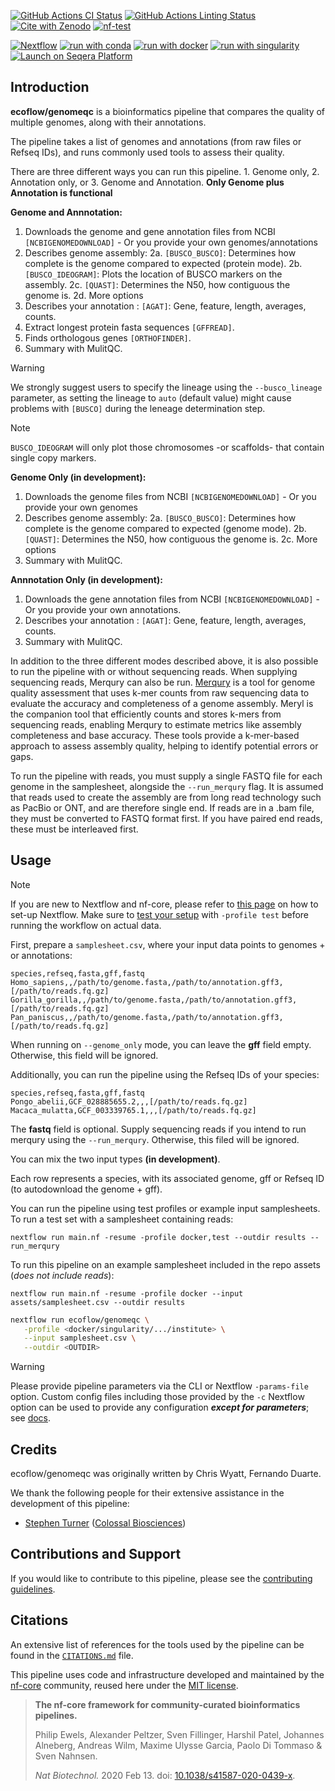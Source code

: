 [![GitHub Actions CI Status](https://github.com/ecoflow/genomeqc/actions/workflows/ci.yml/badge.svg)](https://github.com/ecoflow/genomeqc/actions/workflows/ci.yml)
[![GitHub Actions Linting Status](https://github.com/ecoflow/genomeqc/actions/workflows/linting.yml/badge.svg)](https://github.com/ecoflow/genomeqc/actions/workflows/linting.yml)[![Cite with Zenodo](http://img.shields.io/badge/DOI-10.5281/zenodo.XXXXXXX-1073c8?labelColor=000000)](https://doi.org/10.5281/zenodo.XXXXXXX)
[![nf-test](https://img.shields.io/badge/unit_tests-nf--test-337ab7.svg)](https://www.nf-test.com)

[![Nextflow](https://img.shields.io/badge/nextflow%20DSL2-%E2%89%A523.04.0-23aa62.svg)](https://www.nextflow.io/)
[![run with conda](http://img.shields.io/badge/run%20with-conda-3EB049?labelColor=000000&logo=anaconda)](https://docs.conda.io/en/latest/)
[![run with docker](https://img.shields.io/badge/run%20with-docker-0db7ed?labelColor=000000&logo=docker)](https://www.docker.com/)
[![run with singularity](https://img.shields.io/badge/run%20with-singularity-1d355c.svg?labelColor=000000)](https://sylabs.io/docs/)
[![Launch on Seqera Platform](https://img.shields.io/badge/Launch%20%F0%9F%9A%80-Seqera%20Platform-%234256e7)](https://cloud.seqera.io/launch?pipeline=https://github.com/ecoflow/genomeqc)

## Introduction

**ecoflow/genomeqc** is a bioinformatics pipeline that compares the quality of multiple genomes, along with their annotations.

The pipeline takes a list of genomes and annotations (from raw files or Refseq IDs), and runs commonly used tools to assess their quality.

There are three different ways you can run this pipeline. 1. Genome only, 2. Annotation only, or 3. Genome and Annotation. **Only Genome plus Annotation is functional**

<!-- TODO nf-core:
For an example, see https://github.com/nf-core/rnaseq/blob/master/README.md#introduction
-->

<!-- TODO nf-core: Include a figure that guides the user through the major workflow steps. Many nf-core
     workflows use the "tube map" design for that. See https://nf-co.re/docs/contributing/design_guidelines#examples for examples.   
-->

**Genome and Annnotation:**
1. Downloads the genome and gene annotation files from NCBI `[NCBIGENOMEDOWNLOAD]` - Or you provide your own genomes/annotations
2. Describes genome assembly:
2a. `[BUSCO_BUSCO]`: Determines how complete is the genome compared to expected (protein mode).
2b. `[BUSCO_IDEOGRAM]`: Plots the location of BUSCO markers on the assembly.
2c. `[QUAST]`: Determines the N50, how contiguous the genome is.
2d. More options
3. Describes your annotation : `[AGAT]`: Gene, feature, length, averages, counts. 
4. Extract longest protein fasta sequences `[GFFREAD]`.
5. Finds orthologous genes `[ORTHOFINDER]`.
6. Summary with MulitQC.

> [!WARNING]
> We strongly suggest users to specify the lineage using the `--busco_lineage` parameter, as setting the lineage to `auto` (default value) might cause problems with `[BUSCO]` during the leneage determination step.

> [!NOTE]
> `BUSCO_IDEOGRAM` will only plot those chromosomes -or scaffolds- that contain single copy markers.

**Genome Only (in development):**
1. Downloads the genome files from NCBI `[NCBIGENOMEDOWNLOAD]` - Or you provide your own genomes
2. Describes genome assembly:
2a. `[BUSCO_BUSCO]`: Determines how complete is the genome compared to expected (genome mode).
2b. `[QUAST]`: Determines the N50, how contiguous the genome is.
2c. More options
3. Summary with MulitQC.

**Annnotation Only (in development):**
1. Downloads the gene annotation files from NCBI `[NCBIGENOMEDOWNLOAD]` - Or you provide your own annotations.
2. Describes your annotation : `[AGAT]`: Gene, feature, length, averages, counts.
3. Summary with MulitQC.

In addition to the three different modes described above, it is also possible to run the pipeline with or without sequencing reads. When supplying sequencing reads, Merqury can also be run. [Merqury](https://github.com/marbl/merqury) is a tool for genome quality assessment that uses k-mer counts from raw sequencing data to evaluate the accuracy and completeness of a genome assembly. Meryl is the companion tool that efficiently counts and stores k-mers from sequencing reads, enabling Merqury to estimate metrics like assembly completeness and base accuracy. These tools provide a k-mer-based approach to assess assembly quality, helping to identify potential errors or gaps.​

To run the pipeline with reads, you must supply a single FASTQ file for each genome in the samplesheet, alongside the `--run_merqury` flag. It is assumed that reads used to create the assembly are from long read technology such as PacBio or ONT, and are therefore single end. If reads are in a .bam file, they must be converted to FASTQ format first. If you have paired end reads, these must be interleaved first.

## Usage

> [!NOTE]
> If you are new to Nextflow and nf-core, please refer to [this page](https://nf-co.re/docs/usage/installation) on how to set-up Nextflow. Make sure to [test your setup](https://nf-co.re/docs/usage/introduction#how-to-run-a-pipeline) with `-profile test` before running the workflow on actual data.

First, prepare a `samplesheet.csv`, where your input data points to genomes + or annotations:

```csv
species,refseq,fasta,gff,fastq
Homo_sapiens,,/path/to/genome.fasta,/path/to/annotation.gff3,[/path/to/reads.fq.gz]
Gorilla_gorilla,,/path/to/genome.fasta,/path/to/annotation.gff3,[/path/to/reads.fq.gz]
Pan_paniscus,,/path/to/genome.fasta,/path/to/annotation.gff3,[/path/to/reads.fq.gz]
```

When running on ``--genome_only`` mode, you can leave the **gff** field empty. Otherwise, this field will be ignored.

Additionally, you can run the pipeline using the Refseq IDs of your species:

```csv
species,refseq,fasta,gff,fastq
Pongo_abelii,GCF_028885655.2,,,[/path/to/reads.fq.gz]
Macaca_mulatta,GCF_003339765.1,,,[/path/to/reads.fq.gz]
```

The **fastq** field is optional. Supply sequencing reads if you intend to run merqury using the `--run_merqury`. Otherwise, this filed will be ignored.

You can mix the two input types **(in development)**.

Each row represents a species, with its associated genome, gff or Refseq ID (to autodownload the genome + gff).

You can run the pipeline using test profiles or example input samplesheets. To run a test set with a samplesheet containing reads:

```
nextflow run main.nf -resume -profile docker,test --outdir results --run_merqury
```

To run this pipeline on an example samplesheet included in the repo assets (_does not include reads_):

```
nextflow run main.nf -resume -profile docker --input assets/samplesheet.csv --outdir results
```

<!-- TODO nf-core: update the following command to include all required parameters for a minimal example -->

```bash
nextflow run ecoflow/genomeqc \
   -profile <docker/singularity/.../institute> \
   --input samplesheet.csv \
   --outdir <OUTDIR>
```

> [!WARNING]
> Please provide pipeline parameters via the CLI or Nextflow `-params-file` option. Custom config files including those provided by the `-c` Nextflow option can be used to provide any configuration _**except for parameters**_;
> see [docs](https://nf-co.re/usage/configuration#custom-configuration-files).

## Credits

ecoflow/genomeqc was originally written by Chris Wyatt, Fernando Duarte.

We thank the following people for their extensive assistance in the development of this pipeline:

- [Stephen Turner](https://github.com/stephenturner/) ([Colossal Biosciences](https://colossal.com/))

<!-- TODO nf-core: If applicable, make list of people who have also contributed -->

## Contributions and Support

If you would like to contribute to this pipeline, please see the [contributing guidelines](.github/CONTRIBUTING.md).

## Citations

<!-- TODO nf-core: Add citation for pipeline after first release. Uncomment lines below and update Zenodo doi and badge at the top of this file. -->
<!-- If you use ecoflow/genomeqc for your analysis, please cite it using the following doi: [10.5281/zenodo.XXXXXX](https://doi.org/10.5281/zenodo.XXXXXX) -->

<!-- TODO nf-core: Add bibliography of tools and data used in your pipeline -->

An extensive list of references for the tools used by the pipeline can be found in the [`CITATIONS.md`](CITATIONS.md) file.

This pipeline uses code and infrastructure developed and maintained by the [nf-core](https://nf-co.re) community, reused here under the [MIT license](https://github.com/nf-core/tools/blob/master/LICENSE).

> **The nf-core framework for community-curated bioinformatics pipelines.**
>
> Philip Ewels, Alexander Peltzer, Sven Fillinger, Harshil Patel, Johannes Alneberg, Andreas Wilm, Maxime Ulysse Garcia, Paolo Di Tommaso & Sven Nahnsen.
>
> _Nat Biotechnol._ 2020 Feb 13. doi: [10.1038/s41587-020-0439-x](https://dx.doi.org/10.1038/s41587-020-0439-x).
